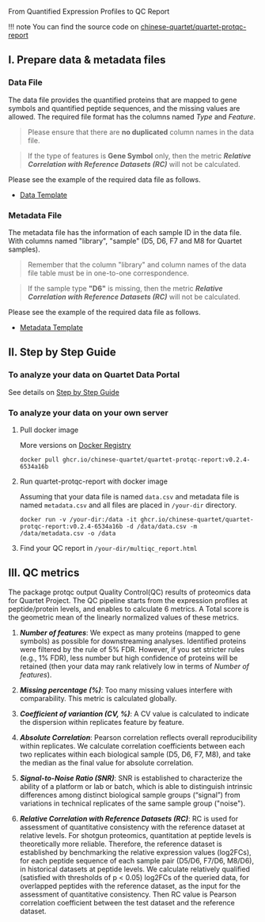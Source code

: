 From Quantified Expression Profiles to QC Report

!!! note 
    You can find the source code on [chinese-quartet/quartet-protqc-report](https://github.com/chinese-quartet/quartet-protqc-report.git)

## I. Prepare data & metadata files

### Data File

The data file provides the quantified proteins that are mapped to gene symbols and quantified peptide sequences, and the missing values are allowed. The required file format has the columns named *Type* and *Feature*. 
> Please ensure that there are **no duplicated** column names in the data file.

> If the type of features is **Gene Symbol** only, then the metric ***Relative Correlation with Reference Datasets (RC)*** will not be calculated.

Please see the example of the required data file as follows.

- [Data Template](../../assets/templates/proteomics_pipeline_data_template.csv)

### Metadata File

The metadata file has the information of each sample ID in the data file. With columns named "library", "sample" (D5, D6, F7 and M8 for Quartet samples). 
> Remember that the column "library" and column names of the data file table must be in one-to-one correspondence.

> If the sample type **"D6"** is missing, then the metric ***Relative Correlation with Reference Datasets (RC)*** will not be calculated.

Please see the example of the required data file as follows.

- [Metadata Template](../../assets/templates/proteomics_pipeline_meta_template.csv)

## II. Step by Step Guide

### To analyze your data on Quartet Data Portal

See details on [Step by Step Guide](../../getting_started/step_by_step_guide_protein.md)

### To analyze your data on your own server

1. Pull docker image 

    More versions on [Docker Registry](https://github.com/chinese-quartet/quartet-protqc-report/pkgs/container/quartet-protqc-report)

    ```
    docker pull ghcr.io/chinese-quartet/quartet-protqc-report:v0.2.4-6534a16b
    ```

2. Run quartet-protqc-report with docker image

    Assuming that your data file is named `data.csv` and metadata file is named `metadata.csv` and all files are placed in `/your-dir` directory.

    ```
    docker run -v /your-dir:/data -it ghcr.io/chinese-quartet/quartet-protqc-report:v0.2.4-6534a16b -d /data/data.csv -m /data/metadata.csv -o /data
    ```

3. Find your QC report in `/your-dir/multiqc_report.html`

## III. QC metrics

The package protqc output Quality Control(QC) results of proteomics data for Quartet Project. The QC pipeline starts from the expression profiles at peptide/protein levels, and enables to calculate 6 metrics. A Total score is the geometric mean of the linearly normalized values of these metrics.

1. ***Number of features***: We expect as many proteins (mapped to gene symbols) as possible for downstreaming analyses. Identified proteins were filtered by the rule of 5% FDR. However, if you set stricter rules (e.g., 1% FDR), less number but high confidence of proteins will be retained (then your data may rank relatively low in terms of *Number of features*).

2. ***Missing percentage (%)***: Too many missing values interfere with comparability. This metric is calculated globally.

3. ***Coefficient of variantion (CV, %)***: A CV value is calculated to indicate the dispersion within replicates feature by feature.

4. ***Absolute Correlation***: Pearson correlation reflects overall reproducibility within replicates. We calculate correlation coefficients between each two replicates within each biological sample (D5, D6, F7, M8), and take the median as the final value for absolute correlation.

5. ***Signal-to-Noise Ratio (SNR)***: SNR is established to characterize the ability of a platform or lab or batch, which is able to distinguish intrinsic differences among distinct biological sample groups (“signal”) from variations in technical replicates of the same sample group ("noise").

6. ***Relative Correlation with Reference Datasets (RC)***: RC is used for assessment of quantitative consistency with the reference dataset at relative levels. For shotgun proteomics, quantitation at peptide levels is theoretically more reliable. Therefore, the reference dataset is established by benchmarking the relative expression values (log2FCs), for each peptide sequence of each sample pair (D5/D6, F7/D6, M8/D6), in historical datasets at peptide levels. We calculate relatively qualified (satisfied with thresholds of p < 0.05) log2FCs of the queried data, for overlapped peptides with the reference dataset, as the input for the assessment of quantitative consistency. Then RC value is Pearson correlation coefficient between the test dataset and the reference dataset.

